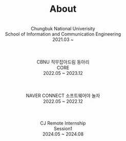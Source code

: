 # <center>About</center>
<br>
<center>Chungbuk National Univerisity</center>  
<center>School of Information and Communication Engineering</center>  
<center>2021.03 ~</center> 
<br>
<br>
<br>
<center>CBNU 직무잡아드림 동아리</center>
<center>CORE</center>
<center>2022.05 ~ 2023.12</center> 
<br>
<br>
<br>
<center>NAVER CONNECT 소프트웨어야 놀자</center>
<center>2022.05 ~ 2022.12</center>
<br>
<br>
<br>
<center>CJ Remote Internship</center>
<center>Session1</center>
<center>2024.05 ~ 2024.08</center>
<!--
**randonik/Randomnik** is a ✨ _special_ ✨ repository because its `README.md` (this file) appears on your GitHub profile.

Here are some ideas to get you started:

- 🔭 I’m currently working on ...
- 🌱 I’m currently learning ...
- 👯 I’m looking to collaborate on ...
- 🤔 I’m looking for help with ...
- 💬 Ask me about ...
- 📫 How to reach me: ...
- 😄 Pronouns: ...
- ⚡ Fun fact: ...
-->
